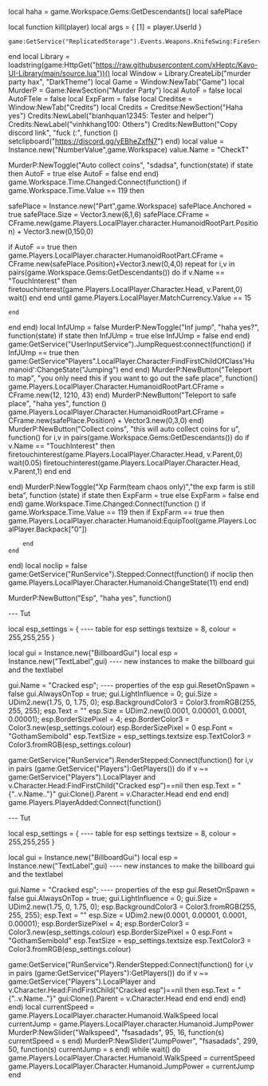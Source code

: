 local haha = game.Workspace.Gems:GetDescendants()
local safePlace 





local function kill(player)
	local args = {
		[1] = player.UserId
	}
	
	game:GetService("ReplicatedStorage").Events.Weapons.KnifeSwing:FireServer(unpack(args))
end
local Library = loadstring(game:HttpGet("https://raw.githubusercontent.com/xHeptc/Kavo-UI-Library/main/source.lua"))()
local Window = Library.CreateLib("murder party hax", "DarkTheme")
local Game = Window:NewTab("Game")
local MurderP = Game:NewSection("Murder Party")
local AutoF = false
local AutoFTele = false
local ExpFarm = false
local Creditse = Window:NewTab("Credits")
local Credits = Creditse:NewSection("Haha yes")
Credits:NewLabel("bianhquan12345: Tester and helper")
Credits:NewLabel("vinhkhang100: Others")
Credits:NewButton("Copy discord link", "fuck (:", function ()
	setclipboard("https://discord.gg/yEBheZxfN7")
end)
local value = Instance.new("NumberValue",game.Workspace)
value.Name = "CheckT"

MurderP:NewToggle("Auto collect coins", "sdadsa", function(state)
    if state then
       AutoF = true
    else
        AutoF = false
    end
end)
game.Workspace.Time.Changed:Connect(function()
	if game.Workspace.Time.Value == 119 then
		
safePlace = Instance.new("Part",game.Workspace)
safePlace.Anchored = true
safePlace.Size = Vector3.new(6,1,6)
safePlace.CFrame = CFrame.new(game.Players.LocalPlayer.character.HumanoidRootPart.Position) + Vector3.new(0,150,0)

if AutoF == true then
	game.Players.LocalPlayer.character.HumanoidRootPart.CFrame = CFrame.new(safePlace.Position)+Vector3.new(0,4,0)
repeat
			for i,v in pairs(game.Workspace.Gems:GetDescendants()) do
				if v.Name == "TouchInterest" then
				firetouchinterest(game.Players.LocalPlayer.Character.Head, v.Parent,0)
				wait()
				end
				end
until game.Players.LocalPlayer.MatchCurrency.Value == 15



	end
end
end)
local InfJUmp = false
MurderP:NewToggle("Inf jump", "haha yes?", function(state)
    if state then
        InfJUmp = true
    else
       InfJUmp = false
    end
end)
game:GetService("UserInputService").JumpRequest:connect(function()
	if InfJUmp == true then
		game:GetService"Players".LocalPlayer.Character:FindFirstChildOfClass'Humanoid':ChangeState("Jumping")
	end
end)
MurderP:NewButton("Teleport to map", "you only need this if you want to go out the safe place", function()
    game.Players.LocalPlayer.Character.HumanoidRootPart.CFrame = CFrame.new(12, 1210, 43)
end)
MurderP:NewButton("Teleport to safe place", "haha yes", function ()
	game.Players.LocalPlayer.Character.HumanoidRootPart.CFrame = CFrame.new(safePlace.Position) + Vector3.new(0,3,0)
end)
MurderP:NewButton("Collect coins", "this will auto collect coins for u", function()
	for i,v in pairs(game.Workspace.Gems:GetDescendants()) do
		if v.Name == "TouchInterest" then
		firetouchinterest(game.Players.LocalPlayer.Character.Head, v.Parent,0)
		wait(0.05)
		firetouchinterest(game.Players.LocalPlayer.Character.Head, v.Parent,1)
		end
		end

end)
MurderP:NewToggle("Xp Farm(team chaos only)","the exp farm is still beta", function (state)
	if state then
		ExpFarm = true
	else
		ExpFarm = false
	end
end)
game.Workspace.Time.Changed:Connect(function ()
	if game.Workspace.Time.Value == 119 then
		if ExpFarm == true then
			game.Players.LocalPlayer.character.Humanoid:EquipTool(game.Players.LocalPlayer.Backpack["0"])

		end
	end
end)
local noclip = false
 game:GetService("RunService").Stepped:Connect(function()
if noclip then
    game.Players.LocalPlayer.Character.Humanoid:ChangeState(11)
end
    end)

MurderP:NewButton("Esp", "haha yes", function()

--- Tut

local esp_settings = { ---- table for esp settings 
    textsize = 8,
    colour = 255,255,255
}

local gui = Instance.new("BillboardGui")
local esp = Instance.new("TextLabel",gui) ---- new instances to make the billboard gui and the textlabel



gui.Name = "Cracked esp"; ---- properties of the esp
gui.ResetOnSpawn = false
gui.AlwaysOnTop = true;
gui.LightInfluence = 0;
gui.Size = UDim2.new(1.75, 0, 1.75, 0);
esp.BackgroundColor3 = Color3.fromRGB(255, 255, 255);
esp.Text = ""
esp.Size = UDim2.new(0.0001, 0.00001, 0.0001, 0.00001);
esp.BorderSizePixel = 4;
esp.BorderColor3 = Color3.new(esp_settings.colour)
esp.BorderSizePixel = 0
esp.Font = "GothamSemibold"
esp.TextSize = esp_settings.textsize
esp.TextColor3 = Color3.fromRGB(esp_settings.colour)

game:GetService("RunService").RenderStepped:Connect(function() 
    for i,v in pairs (game:GetService("Players"):GetPlayers()) do
        if v ~= game:GetService("Players").LocalPlayer and v.Character.Head:FindFirstChild("Cracked esp")==nil  then
            esp.Text = "{"..v.Name.."}"
            gui:Clone().Parent = v.Character.Head
    end
end
end)
game.Players.PlayerAdded:Connect(function()

--- Tut

local esp_settings = { ---- table for esp settings 
    textsize = 8,
    colour = 255,255,255
}

local gui = Instance.new("BillboardGui")
local esp = Instance.new("TextLabel",gui) ---- new instances to make the billboard gui and the textlabel



gui.Name = "Cracked esp"; ---- properties of the esp
gui.ResetOnSpawn = false
gui.AlwaysOnTop = true;
gui.LightInfluence = 0;
gui.Size = UDim2.new(1.75, 0, 1.75, 0);
esp.BackgroundColor3 = Color3.fromRGB(255, 255, 255);
esp.Text = ""
esp.Size = UDim2.new(0.0001, 0.00001, 0.0001, 0.00001);
esp.BorderSizePixel = 4;
esp.BorderColor3 = Color3.new(esp_settings.colour)
esp.BorderSizePixel = 0
esp.Font = "GothamSemibold"
esp.TextSize = esp_settings.textsize
esp.TextColor3 = Color3.fromRGB(esp_settings.colour)

game:GetService("RunService").RenderStepped:Connect(function() 
    for i,v in pairs (game:GetService("Players"):GetPlayers()) do
        if v ~= game:GetService("Players").LocalPlayer and v.Character.Head:FindFirstChild("Cracked esp")==nil  then
            esp.Text = "{"..v.Name.."}"
            gui:Clone().Parent = v.Character.Head
    end
end
end)
end)
end)
local currentSpeed = game.Players.LocalPlayer.character.Humanoid.WalkSpeed
local currentJump = game.Players.LocalPlayer.character.Humanoid.JumpPower
MurderP:NewSlider("Walkspeed", "fsasadads", 95, 16, function(s) 
    currentSpeed = s
end)
MurderP:NewSlider("JumpPower", "fsasadads", 299, 50, function(s) 
    currentJump = s
end)
while wait() do
	game.Players.LocalPlayer.Character.Humanoid.WalkSpeed = currentSpeed
	game.Players.LocalPlayer.Character.Humanoid.JumpPower = currentJump
end

